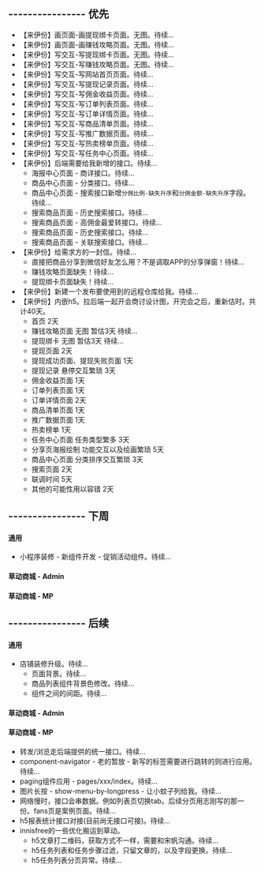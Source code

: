 ## ---------------- 优先
* 【来伊份】画页面-画提现绑卡页面。无图。待续...
* 【来伊份】画页面-画赚钱攻略页面。无图。待续...
* 【来伊份】写交互-写提现绑卡页面。无图。待续...
* 【来伊份】写交互-写赚钱攻略页面。无图。待续...
* 【来伊份】写交互-写网站首页页面。待续...
* 【来伊份】写交互-写提现记录页面。待续...
* 【来伊份】写交互-写佣金收益页面。待续...
* 【来伊份】写交互-写订单列表页面。待续...
* 【来伊份】写交互-写订单详情页面。待续...
* 【来伊份】写交互-写商品清单页面。待续...
* 【来伊份】写交互-写推广数据页面。待续...
* 【来伊份】写交互-写热卖榜单页面。待续...
* 【来伊份】写交互-写任务中心页面。待续...
* 【来伊份】后端需要给我新增的接口。待续...
  - 海报中心页面 - 商详接口。待续...
  - 商品中心页面 - 分类接口。待续...
  - 商品中心页面 - 搜索接口新增`分佣比例-缺失升序`和`分佣金额-缺失升序`字段。待续...
  - 搜索商品页面 - 历史搜索接口。待续...
  - 搜索商品页面 - 高佣金最爱转接口。待续...
  - 搜索商品页面 - 历史搜索接口。待续...
  - 搜索商品页面 - 关联搜索接口。待续...
* 【来伊份】给需求方的一封信。待续...
  - 直接把商品分享到微信好友怎么用？不是调取APP的分享弹窗！待续...
  - 赚钱攻略页面缺失！待续...
  - 提现绑卡页面缺失！待续...
* 【来伊份】新建一个发布要使用到的远程仓库给我。待续...
* 【来伊份】内嵌h5。拉后端一起开会商讨设计图，开完会之后，重新估时。共计40天。
  - 首页 2天
  - 赚钱攻略页面 无图 暂估3天 待续...
  - 提现绑卡 无图 暂估3天 待续...
  - 提现页面 2天
  - 提现成功页面、提现失败页面 1天
  - 提现记录 悬停交互繁琐 3天
  - 佣金收益页面 1天
  - 订单列表页面 1天
  - 订单详情页面 2天
  - 商品清单页面 1天
  - 推广数据页面 1天
  - 热卖榜单 1天
  - 任务中心页面 任务类型繁多 3天
  - 分享页海报绘制 功能交互以及绘画繁琐 5天
  - 商品中心页面 分类排序交互繁琐 3天
  - 搜索页面 2天
  - 联调时间 5天
  - 其他的可能性用以容错 2天

## ---------------- 下周
#### 通用
* 小程序装修 - 新组件开发 - 促销活动组件。待续...
#### 草动商城 - Admin
#### 草动商城 - MP

## ---------------- 后续
#### 通用
* 店铺装修升级。待续...
  - 页面背景。待续...
  - 商品列表组件背景色修改。待续...
  - 组件之间的间距。待续...
#### 草动商城 - Admin
#### 草动商城 - MP
* 转发/浏览走后端提供的统一接口。待续...
* component-navigator - 老的暂放 - 新写的标签需要进行跳转的则进行应用。待续...
* paging组件应用 - pages/xxx/index。待续...
* 图片长按 - show-menu-by-longpress - 让小蚊子列给我。待续...
* 网络慢时，接口会串数据。例如列表页切换tab。后续分页用志刚写的那一份。fans页是案例页面。待续...
* h5报表统计接口对接(目前尚无接口可接)。待续...
* innisfree的一些优化搬运到草动。
  - h5文章打二维码，获取方式不一样，需要和宋帆沟通。待续...
  - h5任务列表和任务步骤过滤，只留文章的，以及字段更换。待续...
  - h5任务列表分页异常。待续...
